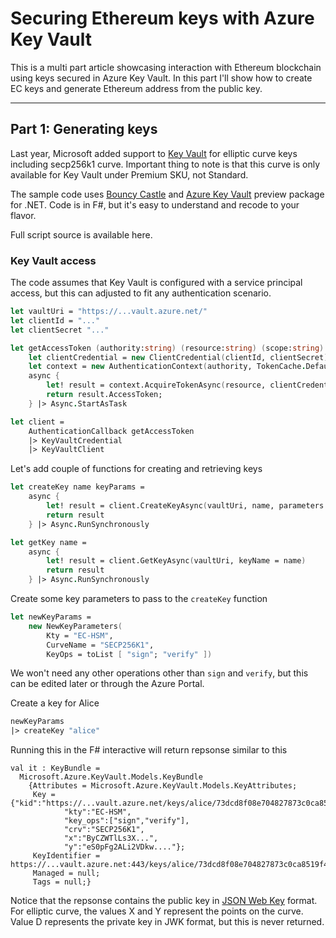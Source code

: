 # Securing Ethereum keys with Azure Key Vault
This is a multi part article showcasing interaction with Ethereum blockchain using keys secured in Azure Key Vault. In this part I'll show how to create EC keys and generate Ethereum address from the public key.
***
## Part 1: Generating keys

Last year, Microsoft added support to [Key Vault](https://azure.microsoft.com/en-us/pricing/details/key-vault/) for elliptic curve keys including secp256k1 curve. Important thing to note is that this curve is only available for Key Vault under Premium SKU, not Standard.

The sample code uses [Bouncy Castle](https://www.nuget.org/packages/Portable.BouncyCastle/) and [Azure Key Vault](https://www.nuget.org/packages/Microsoft.Azure.KeyVault/2.4.0-preview) preview package for .NET. Code is in F#, but it's easy to understand and recode to your flavor.

Full script source is available here.

### Key Vault access
The code assumes that Key Vault is configured with a service principal access, but this can adjusted to fit any authentication scenario.

```fsharp
let vaultUri = "https://...vault.azure.net/"
let clientId = "..."
let clientSecret "..."

let getAccessToken (authority:string) (resource:string) (scope:string) =    
    let clientCredential = new ClientCredential(clientId, clientSecret)
    let context = new AuthenticationContext(authority, TokenCache.DefaultShared)
    async {
        let! result = context.AcquireTokenAsync(resource, clientCredential)
        return result.AccessToken;
    } |> Async.StartAsTask

let client = 
    AuthenticationCallback getAccessToken
    |> KeyVaultCredential
    |> KeyVaultClient
```
Let's add couple of functions for creating and retrieving keys
```fsharp
let createKey name keyParams =
    async {
        let! result = client.CreateKeyAsync(vaultUri, name, parameters = keyParams)
        return result
    } |> Async.RunSynchronously

let getKey name = 
    async {
        let! result = client.GetKeyAsync(vaultUri, keyName = name)
        return result
    } |> Async.RunSynchronously
```
Create some key parameters to pass to the `createKey` function
```fsharp
let newKeyParams = 
    new NewKeyParameters(
        Kty = "EC-HSM", 
        CurveName = "SECP256K1",
        KeyOps = toList [ "sign"; "verify" ])
```
We won't need any other operations other than `sign` and `verify`, but this can be edited later or through the Azure Portal.

Create a key for Alice
```fsharp
newKeyParams
|> createKey "alice"
```
Running this in the F# interactive will return repsonse similar to this
```
val it : KeyBundle =
  Microsoft.Azure.KeyVault.Models.KeyBundle
    {Attributes = Microsoft.Azure.KeyVault.Models.KeyAttributes;
     Key = {"kid":"https://...vault.azure.net/keys/alice/73dcd8f08e704827873c0ca8519f4d0b",
            "kty":"EC-HSM",
            "key_ops":["sign","verify"],
            "crv":"SECP256K1",
            "x":"ByCZWTlLs3X...",
            "y":"eS0pFg2ALi2VDkw...."};
     KeyIdentifier = https://...vault.azure.net:443/keys/alice/73dcd8f08e704827873c0ca8519f4d0b;
     Managed = null;
     Tags = null;}
```
Notice that the repsonse contains the public key in [JSON Web Key](https://tools.ietf.org/html/rfc7517) format. For elliptic curve, the values X and Y represent the points on the curve. Value D represents the private key in JWK format, but this is never returned.

